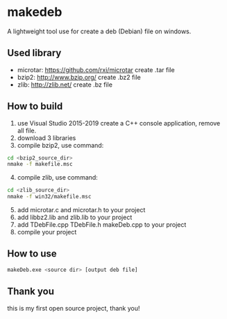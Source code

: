# makedeb
A lightweight tool use for create a deb (Debian) file on windows.

## Used library
* microtar: <https://github.com/rxi/microtar> create .tar file
* bzip2: <http://www.bzip.org/> create .bz2 file
* zlib: <http://zlib.net/> create .bz file

## How to build
1. use Visual Studio 2015-2019 create a C++ console application, remove all file.
2. download 3 libraries
3. compile bzip2, use command:
```sh
cd <bzip2_source_dir>
nmake -f makefile.msc
```
4. compile zlib, use command:
```sh
cd <zlib_source_dir>
nmake -f win32/makefile.msc
```
5. add microtar.c and microtar.h to your project
6. add libbz2.lib and zlib.lib to your project
7. add TDebFile.cpp TDebFile.h makeDeb.cpp to your project
8. compile your project

## How to use
```sh
makeDeb.exe <source dir> [output deb file]
```

## Thank you
this is my first open source project, thank you!
